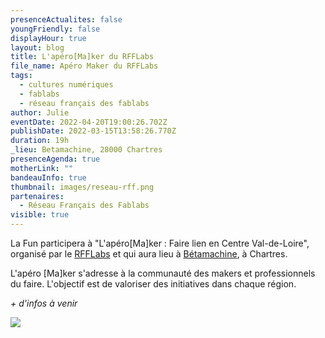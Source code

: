 ```yaml
---
presenceActualites: false
youngFriendly: false
displayHour: true
layout: blog
title: L'apéro[Ma]ker du RFFLabs
file_name: Apéro Maker du RFFLabs
tags:
  - cultures numériques
  - fablabs
  - réseau français des fablabs
author: Julie
eventDate: 2022-04-20T19:00:26.702Z
publishDate: 2022-03-15T13:58:26.770Z
duration: 19h
_lieu: Betamachine, 28000 Chartres
presenceAgenda: true
motherLink: ""
bandeauInfo: true
thumbnail: images/reseau-rff.png
partenaires:
  - Réseau Français des Fablabs
visible: true
---
```

La Fun participera à "L'apéro\[Ma]ker : Faire lien en Centre Val-de-Loire", organisé par le [RFFLabs](https://www.fablab.fr/) et qui aura lieu à [Bétamachine](https://www.betamachine.fr/), à Chartres.

L'apéro \[Ma]ker s'adresse à la communauté des makers et professionnels du faire. L'objectif est de valoriser des initiatives dans chaque région.

*+ d'infos à venir*



![](images/apero_maker_rfflabs.png)